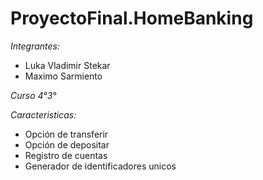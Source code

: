 # ProyectoFinal.HomeBanking

*Integrantes:*
+ Luka Vladimir Stekar
+ Maximo Sarmiento

*Curso 4°3°*

*Caracteristicas:*
+ Opción de transferir
+ Opción de depositar
+ Registro de cuentas
+ Generador de identificadores unicos
